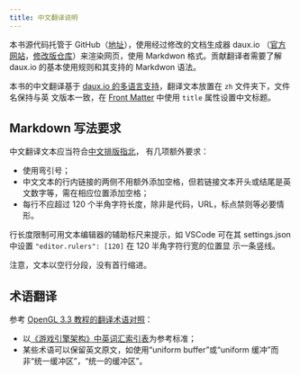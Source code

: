 ```yaml
---
title: 中文翻译说明
---
```


本书源代码托管于 GitHub（[地址](https://github.com/Overv/VulkanTutorial)），使用经过修改的文档生成器 daux.io
（[官方网站](https://daux.io)，[修改版仓库](https://github.com/Overv/daux.io)）来渲染网页，使用 Markdwon 格式。贡献翻译者需要了解
daux.io 的基本使用规则和其支持的 Markdwon 语法。

本书的中文翻译基于 [daux.io 的多语言支持](https://daux.io/Features/Multilanguage.html)，翻译文本放置在 `zh` 文件夹下，文件名保持与英
文版本一致，在 [Front Matter](https://daux.io/Features/Front_Matter.html) 中使用 `title` 属性设置中文标题。

## Markdown 写法要求

中文翻译文本应当符合[中文排版指北](https://github.com/sparanoid/chinese-copywriting-guidelines/blob/master/README.zh-Hans.md)，
有几项额外要求：

- 使用弯引号；
- 中文文本的行内链接的两侧不用额外添加空格，但若链接文本开头或结尾是英文数字等，需在相应位置添加空格；
- 每行不应超过 120 个半角字符长度，除非是代码，URL，标点禁则等必要情形。

行长度限制可用文本编辑器的辅助标尺来提示，如 VSCode 可在其 settings.json 中设置 `"editor.rulers": [120]` 在 120 半角字符行宽的位置显
示一条竖线。

注意，文本以空行分段，没有首行缩进。

## 术语翻译

参考 [OpenGL 3.3 教程的翻译术语对照](https://github.com/cybercser/OpenGL_3_3_Tutorial_Translation/blob/master/%E7%BF%BB%E8%AF%91%E6%9C%AF%E8%AF%AD%E5%AF%B9%E7%85%A7.md)：

- 以[《游戏引擎架构》中英词汇索引表](https://www.cnblogs.com/miloyip/p/GameEngineArchitectureIndex.html)为参考标准；
- 某些术语可以保留英文原文，如使用“uniform buffer”或“uniform 缓冲”而非“统一缓冲区”，“统一的缓冲区”。

<!-- TODO: 列出需要保留英文原文的情形，如 uniform buffer -->
<!-- TODO: 致谢 -->
